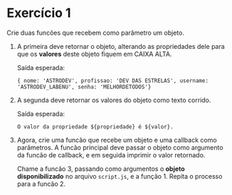 # Exercício 1

Crie duas funcões que recebem como parâmetro um objeto.

1. A primeira deve retornar o objeto, alterando as propriedades dele para que os **valores** deste objeto fiquem em CAIXA ALTA.

    Saída esperada:

    `{ nome: 'ASTRODEV', profissao: 'DEV DAS ESTRELAS', username: 'ASTRODEV_LABENU', senha: 'MELHORDETODOS'}`

2. A segunda deve retornar os valores do objeto como texto corrido.

    Saída esperada:

    `O valor da propriedade ${propriedade} é ${valor}.`

3. Agora, crie uma funcão que recebe um objeto e uma callback como parâmetros. A funcão principal deve passar o objeto como argumento da funcão de callback, e em seguida imprimir o valor retornado.

    Chame a funcão 3, passando como argumentos o **objeto disponibilizado** no arquivo `script.js`, e a função 1.
    Repita o processo para a funcão 2.
